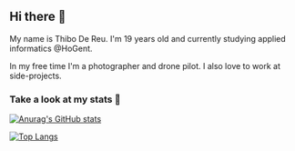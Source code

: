 ## Hi there 👋

My name is Thibo De Reu. I'm 19 years old and currently studying applied informatics @HoGent.

In my free time I'm a photographer and drone pilot. I also love to work at side-projects.

### Take a look at my stats 👀
[![Anurag's GitHub stats](https://github-readme-stats.vercel.app/api?username=ThiboDeReu&show_icons=true&theme=tokyonight)](https://github.com/anuraghazra/github-readme-stats)

[![Top Langs](https://github-readme-stats.vercel.app/api/top-langs/?username=ThiboDeReu&layout=compact&theme=tokyonight)](https://github.com/anuraghazra/github-readme-stats)
